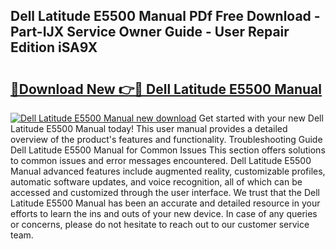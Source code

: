 ## Dell Latitude E5500 Manual PDf Free Download - Part-IJX Service Owner Guide - User Repair Edition iSA9X

# <h2><a href="http://cf18846.oget.top/?id=Dell+Latitude+E5500+Manual">🔗Download New 👉🔴 Dell Latitude E5500 Manual</a></h2>

[![Dell Latitude E5500 Manual new download](https://i.imgur.com/5g1atiW.png)](http://cf18846.oget.top/?id=Dell+Latitude+E5500+Manual)
Get started with your new Dell Latitude E5500 Manual today! This user manual provides a detailed overview of the product's features and functionality. Troubleshooting Guide Dell Latitude E5500 Manual for Common Issues This section offers solutions to common issues and error messages encountered. Dell Latitude E5500 Manual advanced features include augmented reality, customizable profiles, automatic software updates, and voice recognition, all of which can be accessed and customized through the user interface. We trust that the Dell Latitude E5500 Manual has been an accurate and detailed resource in your efforts to learn the ins and outs of your new device. In case of any queries or concerns, please do not hesitate to reach out to our customer service team.
